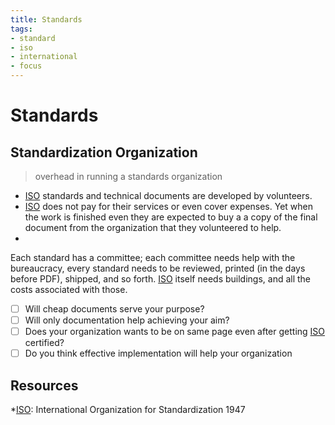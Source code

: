 ```yaml
---
title: Standards
tags:
- standard
- iso
- international
- focus
---
```


# Standards

<TagLinks />

## Standardization Organization

> overhead in running a standards organization

* [ISO] standards and technical documents are developed by volunteers.
* [ISO] does not pay for their services or even cover expenses. Yet when the work is finished even they are expected to buy a a copy of the final document from the organization that they volunteered to help.
*
Each standard has a committee;
each committee needs help with the bureaucracy,
every standard needs to be reviewed,
printed (in the days before PDF), shipped, and so forth. [ISO] itself needs buildings,
and all the costs associated with those.


* [ ] Will cheap documents serve your purpose?
* [ ] Will only documentation help achieving your aim?
* [ ] Does your organization wants to be on same page even after getting [ISO] certified?
* [ ] Do you think effective implementation will help your organization

## Resources

[ISO]: https://www.iso.org/home.html
*[ISO]: International Organization for Standardization 1947



<Footer />
